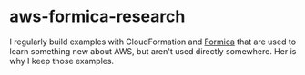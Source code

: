 # aws-formica-research

I regularly build examples with CloudFormation and [Formica](https://github.com/flomotlik/formica) that are used to learn something new about AWS, but aren't used directly somewhere. Her is why I keep those examples.
